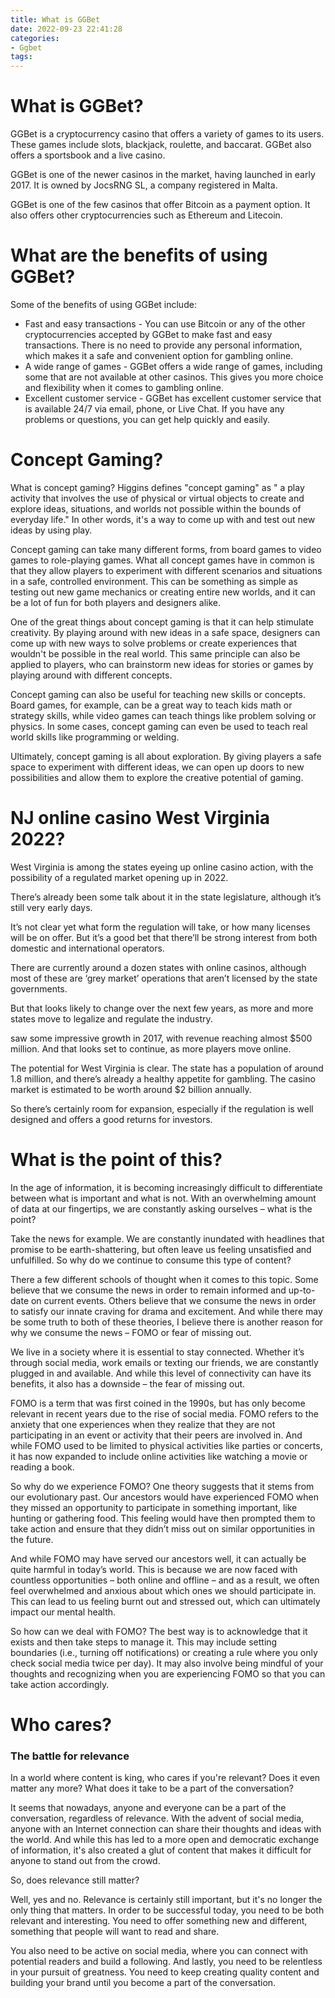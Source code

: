 ```yaml
---
title: What is GGBet
date: 2022-09-23 22:41:28
categories:
- Ggbet
tags:
---
```



#  What is GGBet?

GGBet is a cryptocurrency casino that offers a variety of games to its users. These games include slots, blackjack, roulette, and baccarat. GGBet also offers a sportsbook and a live casino.

GGBet is one of the newer casinos in the market, having launched in early 2017. It is owned by JocsRNG SL, a company registered in Malta.

GGBet is one of the few casinos that offer Bitcoin as a payment option. It also offers other cryptocurrencies such as Ethereum and Litecoin.

# What are the benefits of using GGBet?

Some of the benefits of using GGBet include:

- Fast and easy transactions - You can use Bitcoin or any of the other cryptocurrencies accepted by GGBet to make fast and easy transactions. There is no need to provide any personal information, which makes it a safe and convenient option for gambling online.
- A wide range of games - GGBet offers a wide range of games, including some that are not available at other casinos. This gives you more choice and flexibility when it comes to gambling online.
- Excellent customer service - GGBet has excellent customer service that is available 24/7 via email, phone, or Live Chat. If you have any problems or questions, you can get help quickly and easily.

#  Concept Gaming?

What is concept gaming? Higgins defines "concept gaming" as "
a play activity that involves the use of physical or virtual objects to create and explore ideas, situations, and worlds not possible within the bounds of everyday life." In other words, it's a way to come up with and test out new ideas by using play.

Concept gaming can take many different forms, from board games to video games to role-playing games. What all concept games have in common is that they allow players to experiment with different scenarios and situations in a safe, controlled environment. This can be something as simple as testing out new game mechanics or creating entire new worlds, and it can be a lot of fun for both players and designers alike.

One of the great things about concept gaming is that it can help stimulate creativity. By playing around with new ideas in a safe space, designers can come up with new ways to solve problems or create experiences that wouldn't be possible in the real world. This same principle can also be applied to players, who can brainstorm new ideas for stories or games by playing around with different concepts.

Concept gaming can also be useful for teaching new skills or concepts. Board games, for example, can be a great way to teach kids math or strategy skills, while video games can teach things like problem solving or physics. In some cases, concept gaming can even be used to teach real world skills like programming or welding.

Ultimately, concept gaming is all about exploration. By giving players a safe space to experiment with different ideas, we can open up doors to new possibilities and allow them to explore the creative potential of gaming.

#  NJ online casino West Virginia 2022?

West Virginia is among the states eyeing up online casino action, with the possibility of a regulated market opening up in 2022.

There’s already been some talk about it in the state legislature, although it’s still very early days.

It’s not clear yet what form the regulation will take, or how many licenses will be on offer. But it’s a good bet that there’ll be strong interest from both domestic and international operators.

There are currently around a dozen states with online casinos, although most of these are ‘grey market’ operations that aren’t licensed by the state governments.

But that looks likely to change over the next few years, as more and more states move to legalize and regulate the industry.

 saw some impressive growth in 2017, with revenue reaching almost $500 million. And that looks set to continue, as more players move online.

The potential for West Virginia is clear. The state has a population of around 1.8 million, and there’s already a healthy appetite for gambling. The casino market is estimated to be worth around $2 billion annually.

So there’s certainly room for expansion, especially if the regulation is well designed and offers a good returns for investors.

#  What is the point of this?

In the age of information, it is becoming increasingly difficult to differentiate between what is important and what is not. With an overwhelming amount of data at our fingertips, we are constantly asking ourselves – what is the point?

Take the news for example. We are constantly inundated with headlines that promise to be earth-shattering, but often leave us feeling unsatisfied and unfulfilled. So why do we continue to consume this type of content?

There a few different schools of thought when it comes to this topic. Some believe that we consume the news in order to remain informed and up-to-date on current events. Others believe that we consume the news in order to satisfy our innate craving for drama and excitement. And while there may be some truth to both of these theories, I believe there is another reason for why we consume the news – FOMO or fear of missing out.

We live in a society where it is essential to stay connected. Whether it’s through social media, work emails or texting our friends, we are constantly plugged in and available. And while this level of connectivity can have its benefits, it also has a downside – the fear of missing out.

FOMO is a term that was first coined in the 1990s, but has only become relevant in recent years due to the rise of social media. FOMO refers to the anxiety that one experiences when they realize that they are not participating in an event or activity that their peers are involved in. And while FOMO used to be limited to physical activities like parties or concerts, it has now expanded to include online activities like watching a movie or reading a book.

So why do we experience FOMO? One theory suggests that it stems from our evolutionary past. Our ancestors would have experienced FOMO when they missed an opportunity to participate in something important, like hunting or gathering food. This feeling would have then prompted them to take action and ensure that they didn’t miss out on similar opportunities in the future.

And while FOMO may have served our ancestors well, it can actually be quite harmful in today’s world. This is because we are now faced with countless opportunities – both online and offline – and as a result, we often feel overwhelmed and anxious about which ones we should participate in. This can lead to us feeling burnt out and stressed out, which can ultimately impact our mental health.

So how can we deal with FOMO? The best way is to acknowledge that it exists and then take steps to manage it. This may include setting boundaries (i.e., turning off notifications) or creating a rule where you only check social media twice per day). It may also involve being mindful of your thoughts and recognizing when you are experiencing FOMO so that you can take action accordingly.

#  Who cares?

### The battle for relevance

In a world where content is king, who cares if you're relevant? Does it even matter any more? What does it take to be a part of the conversation?

It seems that nowadays, anyone and everyone can be a part of the conversation, regardless of relevance. With the advent of social media, anyone with an Internet connection can share their thoughts and ideas with the world. And while this has led to a more open and democratic exchange of information, it's also created a glut of content that makes it difficult for anyone to stand out from the crowd.

So, does relevance still matter?

Well, yes and no. Relevance is certainly still important, but it's no longer the only thing that matters. In order to be successful today, you need to be both relevant and interesting. You need to offer something new and different, something that people will want to read and share.

You also need to be active on social media, where you can connect with potential readers and build a following. And lastly, you need to be relentless in your pursuit of greatness. You need to keep creating quality content and building your brand until you become a part of the conversation.